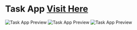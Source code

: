 # Task App [Visit Here](https://abhis-task-app.netlify.app/) 

![Task App Preview](https://github.com/AbhishekSalokhe24/To-do-list-web-app/blob/main/preview-images/view%20phone%201.jpg)
![Task App Preview](https://github.com/AbhishekSalokhe24/To-do-list-web-app/blob/main/preview-images/view%20phone.jpg)
![Task App Preview](https://github.com/AbhishekSalokhe24/To-do-list-web-app/blob/main/preview-images/view%20phone.jpg)